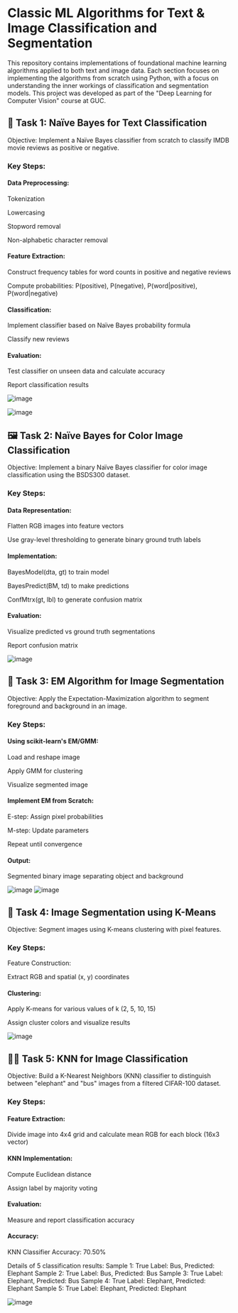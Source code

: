 # Classic ML Algorithms for Text & Image Classification and Segmentation

This repository contains implementations of foundational machine learning algorithms applied to both text and image data. Each section focuses on implementing the algorithms from scratch using Python, with a focus on understanding the inner workings of classification and segmentation models. This project was developed as part of the "Deep Learning for Computer Vision" course at GUC.

## 📘 Task 1: Naïve Bayes for Text Classification

Objective: Implement a Naïve Bayes classifier from scratch to classify IMDB movie reviews as positive or negative.

### Key Steps:

#### Data Preprocessing:

Tokenization

Lowercasing

Stopword removal

Non-alphabetic character removal

#### Feature Extraction:

Construct frequency tables for word counts in positive and negative reviews

Compute probabilities: P(positive), P(negative), P(word|positive), P(word|negative)

#### Classification:

Implement classifier based on Naïve Bayes probability formula

Classify new reviews

#### Evaluation:

Test classifier on unseen data and calculate accuracy

Report classification results

![image](https://github.com/user-attachments/assets/5d824e5f-61de-46ff-a8fa-f22d6a86d2a5)

![image](https://github.com/user-attachments/assets/e2416218-0555-4807-b77f-9f153a760b7b)



## 🖼️ Task 2: Naïve Bayes for Color Image Classification

Objective: Implement a binary Naïve Bayes classifier for color image classification using the BSDS300 dataset.

### Key Steps:

#### Data Representation:

Flatten RGB images into feature vectors

Use gray-level thresholding to generate binary ground truth labels

#### Implementation:

BayesModel(dta, gt) to train model

BayesPredict(BM, td) to make predictions

ConfMtrx(gt, lbl) to generate confusion matrix

#### Evaluation:

Visualize predicted vs ground truth segmentations

Report confusion matrix

![image](https://github.com/user-attachments/assets/564122d6-08a8-4f2c-ba97-6affc78fd995)


## 🧠 Task 3: EM Algorithm for Image Segmentation

Objective: Apply the Expectation-Maximization algorithm to segment foreground and background in an image.

### Key Steps:

#### Using scikit-learn's EM/GMM:

Load and reshape image

Apply GMM for clustering

Visualize segmented image

#### Implement EM from Scratch:

E-step: Assign pixel probabilities

M-step: Update parameters

Repeat until convergence

#### Output:

Segmented binary image separating object and background

![image](https://github.com/user-attachments/assets/12bc5166-596e-4ffc-a3d2-46a8334a2860)
![image](https://github.com/user-attachments/assets/5079a3fd-f2e9-4039-9b26-0aad51d0f661)



## 🎨 Task 4: Image Segmentation using K-Means

Objective: Segment images using K-means clustering with pixel features.

### Key Steps:

Feature Construction:

Extract RGB and spatial (x, y) coordinates

#### Clustering:

Apply K-means for various values of k (2, 5, 10, 15)

Assign cluster colors and visualize results

![image](https://github.com/user-attachments/assets/09695ad8-af63-4791-89b4-fb2cbc51140b)


## 🐶🐘 Task 5: KNN for Image Classification

Objective: Build a K-Nearest Neighbors (KNN) classifier to distinguish between "elephant" and "bus" images from a filtered CIFAR-100 dataset.

### Key Steps:

#### Feature Extraction:

Divide image into 4x4 grid and calculate mean RGB for each block (16x3 vector)

#### KNN Implementation:

Compute Euclidean distance

Assign label by majority voting

#### Evaluation:

Measure and report classification accuracy

#### Accuracy:

KNN Classifier Accuracy: 70.50%

Details of 5 classification results:
Sample 1: True Label: Bus,	Predicted: Elephant
Sample 2: True Label: Bus,	Predicted: Bus
Sample 3: True Label: Elephant,	Predicted: Bus
Sample 4: True Label: Elephant,	Predicted: Elephant
Sample 5: True Label: Elephant,	Predicted: Elephant

![image](https://github.com/user-attachments/assets/d88ee966-4644-4a2d-ac1b-28a1decc5b81)





